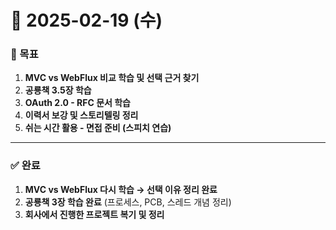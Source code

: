 # 📅 2025-02-19 (수)

### 🎯 목표
1. **MVC vs WebFlux 비교 학습 및 선택 근거 찾기**
2. **공룡책 3.5장 학습**
3. **OAuth 2.0 - RFC 문서 학습**
4. **이력서 보강 및 스토리텔링 정리**
5. **쉬는 시간 활용 - 면접 준비 (스피치 연습)**

---

### ✅ 완료
1. **MVC vs WebFlux 다시 학습 → 선택 이유 정리 완료**
2. **공룡책 3장 학습 완료** (프로세스, PCB, 스레드 개념 정리)
3. **회사에서 진행한 프로젝트 복기 및 정리**

